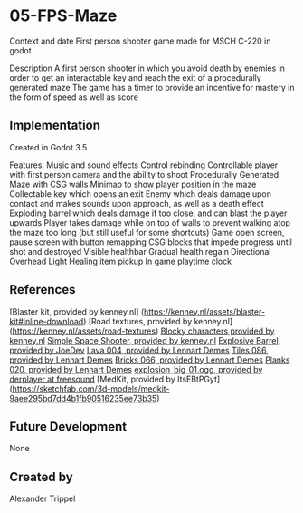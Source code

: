 # 05-FPS-Maze
Context and date
First person shooter game made for MSCH C-220 in godot

Description
A first person shooter in which you avoid death by enemies in order to get an interactable key and reach the exit of a procedurally generated maze
The game has a timer to provide an incentive for mastery in the form of speed as well as score

## Implementation
Created in Godot 3.5

Features:
Music and sound effects
Control rebinding
Controllable player with first person camera and the ability to shoot
Procedurally Generated Maze with CSG walls
Minimap to show player position in the maze
Collectable key which opens an exit
Enemy which deals damage upon contact and makes sounds upon approach, as well as a death effect
Exploding barrel which deals damage if too close, and can blast the player upwards
Player takes damage while on top of walls to prevent walking atop the maze too long (but still useful for some shortcuts)
Game open screen, pause screen with button remapping
CSG blocks that impede progress until shot and destroyed
Visible healthbar
Gradual health regain
Directional Overhead Light
Healing item pickup
In game playtime clock

## References
[Blaster kit, provided by kenney.nl] (https://kenney.nl/assets/blaster-kit#inline-download)
[Road textures, provided by kenney.nl] (https://kenney.nl/assets/road-textures)
[Blocky characters,provided by kenney.nl](https://kenney.nl/assets/blocky-characters)
[Simple Space Shooter, provided by kenney.nl](https://kenney.nl/assets/simple-space)
[Explosive Barrel, provided by JoeDev](https://sketchfab.com/3d-models/explosive-barrel-b2ea1a6d0ef042f9881415b2c58650f5)
[Lava 004, provided by Lennart Demes](https://ambientcg.com/view?id=Lava004)
[Tiles 086, provided by Lennart Demes](https://ambientcg.com/view?id=Tiles086)
[Bricks 066, provided by Lennart Demes](https://ambientcg.com/view?id=Bricks066)
[Planks 020, provided by Lennart Demes](https://ambientcg.com/view?id=Planks020)
[explosion_big_01.ogg, provided by derplayer at freesound](https://freesound.org/people/derplayer/sounds/587194/)
[MedKit, provided by ItsEBtPGyt] (https://sketchfab.com/3d-models/medkit-9aee295bd7dd4b1fb90516235ee73b35)

## Future Development
None

## Created by
Alexander Trippel
